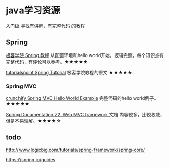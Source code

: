 # java学习资源

入门级 寻找有讲解，有完整代码 的教程

## Spring
[ 极客学院 Spring 教程](http://wiki.jikexueyuan.com/project/spring/) 从配置环境和hello world开始，逻辑完整，每个知识点有完整代码，有评论可以参考。★★★★★

[ tutorialspoint Spring Tutorial](https://www.tutorialspoint.com/spring/index.htm) 极客学院教程的原文 ★★★★★

### Spring MVC
[crunchify Spring MVC Hello World Example](http://crunchify.com/simplest-spring-mvc-hello-world-example-tutorial-spring-model-view-controller-tips/) 完整代码的hello world例子。 ★★★★★

[Spring Documentation 22. Web MVC framework ](https://docs.spring.io/spring/docs/current/spring-framework-reference/html/mvc.html) 文档 内容较多，比较权威，但是不易理解。★★★★☆


## todo
http://www.logicbig.com/tutorials/spring-framework/spring-core/

https://spring.io/guides
